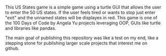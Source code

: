 This US States game is a simple game using a turtle GUI that allows the user to enter the 50 US states. If the user feels tired or wants to stop just enter "exit" and the unnamed states will be displayes in red. This game is one of the 100 Days of Code by Angela Yu projects leveraging OOP, GUIs like turtle and libraries like pandas.

The main goal of publishing this repository was like a test on my end, like a stepping stone for publishing larger scale projects that interest me on github.
